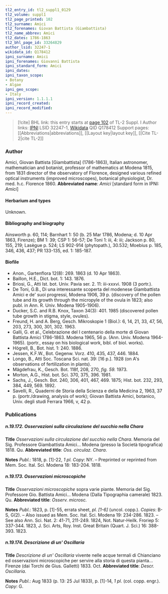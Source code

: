 ```yaml
---
tl2_entry_id: tl2_suppl1_0129
tl2_volume: suppl1
tl2_page_printed: 102
tl2_surname: Amici
tl2_forenames: Giovan Battista (Giambattista)
tl2_name_abbrev: Amici
tl2_dates: 1786-1863
tl2_bhl_page_id: 33264829
author_lsid: 32247-1
wikidata_id: Q178412
ipni_surname: Amici
ipni_forenames: Giovanni Battista
ipni_standard_form: Amici
ipni_dates: 
ipni_taxon_scope: 
- Botany
- Algae
ipni_geo_scope: 
- Italy
ipni_version: 1.1.1.1
ipni_record_created: 
ipni_record_modified:
---
```


> [!cite] BHL link: this entry starts at [page 102](https://www.biodiversitylibrary.org/page/33264829) of TL-2 Suppl. I
> Author links: [IPNI](https://www.ipni.org/a/32247-1) LSID 32247-1, [Wikidata](https://www.wikidata.org/wiki/Q178412) QID Q178412
> Support pages: [[Abbreviations|abbreviations]], [[Layout key|layout key]], [[Cite TL-2|cite TL-2]]

### Author

Amici, Giovan Battista \[Giambattista\] (1786-1863), Italian astronomer, mathematician and botanist, professor of mathematics at Modena 1815, from 1831 director of the observatory of Florence, designed various refined optical instruments (improved microscopes), botanical physiologist, Dr. med. h.c. Florence 1860. 
**Abbreviated name**: *Amici* \[standard form in IPNI: *Amici*\]

#### Herbarium and types

Unknown.

#### Bibliography and biography

Ainsworth p. 60, 114; Barnhart 1: 50 (b. 25 Mar 1786, Modena; d. 10 Apr 1863, Firenze); BM 1: 39; CSP 1: 56-57; De Toni 1: iii, 4: iii; Jackson p. 80, 155, 219; Lasègue p. 524; LS 902-914 (phytopath.), 30.532; Moebius p. 185, 346, 436, 437; PR 133-135, ed. 1: 185-187.

#### Biofile

- Anon., Gartenflora 12(8): 269. 1863 (d. 10 Apr 1863).
- Baillon, H.E., Dict. bot. 1: 143. 1876.
- Briosi, G., Atti Ist. bot. Univ. Pavia ser. 2. 11: iii-xxxvi. 1908 (3 portr.).
- De Toni, G.B., Di una interessante scoperta del modenese Giambattista Amici e de' suoi progressi, Modena 1906, 39 p. (discovery of the pollen tube and its growth through the micropyle of the ovula in 1823; also publ. in Ann. R. Univ. Modena 1905-1906).
- Ducker, S.C. and R.B. Knox, Taxon 34(3): 401. 1985 (discovered pollen tube growth in stigma, style, ovules).
- Freund, H. and A. Berg, Gesch. Mikroskopie 1 (Biol.): 6, 14, 21, 33, 47, 56, 203, 273, 300, 301, 302. 1963.
- Galli, G. et al., Celebrazione del I centenario della morte di Giovan Battista Amici 1786-1863. Modena 1965, 56 p. (Ann. Univ. Modena 1964-1965). (portr., essay on his biological work, bibl. of biol. works).
- Högrell, B., Bot. hist. 1: 240. 1886.
- Jessen, K.F.W., Bot. Gegenw. Vorz. 410, 435, 437, 446. 1884.
- Longo, B., Atti Soc. Toscana Sci. nat. 39: \[16 p.\]. 1928 (on A's observations of fertilization in plants).
- Mägdefrau, K., Gesch. Bot. 118f, 208, 270, *fig. 59.* 1973.
- Morton, A.G., Hist. bot. Sci. 370, 375, 396. 1981.
- Sachs, J., Gesch. Bot. 240, 306, 401, 467, 469. 1875; Hist. bot. 232, 293, 384, 449, 569. 1892.
- Savelli, R., Quaderni de Storia della Scienza e della Medicina 2, 1963, 37 p. (portr./drawing, analysis of work); Giovan Battista Amici, botanico, Univ. degli studi Ferrara 1966, v, 42 p.

### Publications

##### n.19.172. Osservazioni sulla circulazione del succhio nella Chara

**Title**
*Osservazioni sulla circulazione del succhio nella Chara*. Memoria del Sig. Professore Giambattista Amici... Modena (presso la Società tipografica) 1818. Qu.
**Abbreviated title**: *Oss. circulaz. Chara*.

**Notes**
*Publ*.: 1818, p. \[1\]-22, *1 pl. Copy*: NY. – Preprinted or reprinted from Mem. Soc. Ital. Sci. Modena 18: 183-204. 1818.

##### n.19.173. Osservazioni microscopiche

**Title**
*Osservazioni microscopiche* sopra varie piante. Memoria del Sig. Professore Gio. Battista Amici... Modena (Dalla Tipographia camerale) 1823. Qu.
**Abbreviated title**: *Osserv. microsc.*

**Notes**
*Publ*.: 1823, p. \[1\]-55, errata sheet, *pl. \[1-6\]* (uncol. copp.). *Copies*: B-S, G(2). – Also issued as Mem. Soc. Ital. Sci. Modena 19: 234-286. 1823. – See also Ann. Sci. Nat. 2: 41-71, 211-249. 1824, Not. Natur-Heilk. Froriep 5: 337-344. 1823, J. Sci. Arts, Roy. Inst. Great Britain (Quart. J. Sci.) 16: 388-393. 1823.

##### n.19.174. Descrizione di un' Oscillaria

**Title**
*Descrizione di un' Oscillaria* vivente nelle acque termali di Chianciano ed osservazioni microscopiche per servire alla storia di questa pianta... Firenze (dai Torchi de Gius. Galletti) 1833. Oct.
**Abbreviated title**: *Descr. Oscillaria*.

**Notes**
*Publ*.: Aug 1833 (p. 13: 25 Jul 1833), p. \[1\]-14, *1 pl*. (col. copp. engr.). *Copy*: G.

